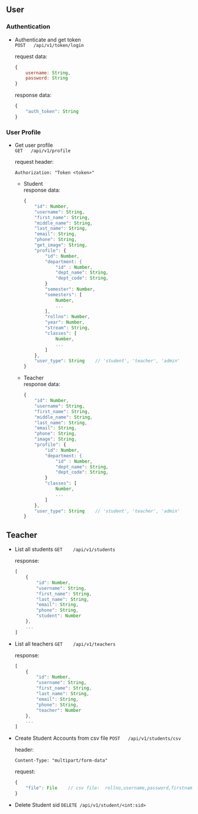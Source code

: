 ## User

### Authentication

- Authenticate and get token  
`POST   /api/v1/token/login`

    request data: 
    ```js
    {
        username: String,
        password: String
    }
    ```

    response data:
    ```js
    {
        "auth_token": String
    }
    ```

### User Profile

- Get user profile  
`GET   /api/v1/profile`

    request header:
    ```http
    Authorization: "Token <token>"
    ```

    - Student  
        response data:
        ```js
        {
            "id": Number,
            "username": String,
            "first_name": String,
            "middle_name": String,
            "last_name": String,
            "email": String,
            "phone": String,
            "get_image": String,
            "profile": {
                "id": Number,
                "department: {
                    "id" : Number,
                    "dept_name": String,
                    "dept_code": String,
                }
                "semester": Number,
                "semesters": [
                    Number,
                    ...
                ],
                "rollno": Number,
                "year": Number,
                "stream": String,
                "classes": [
                    Number,
                    ...
                ]
            },
            "user_type": String    // 'student', 'teacher', 'admin'
        }
        ```

    - Teacher  
        response data:
        ```js
        {
            "id": Number,
            "username": String,
            "first_name": String,
            "middle_name": String,
            "last_name": String,
            "email": String,
            "phone": String,
            "image": String,
            "profile": {
                "id": Number,
                "department: {
                    "id" : Number,
                    "dept_name": String,
                    "dept_code": String,
                }
                "classes": [
                    Number,
                    ...
                ]
            },
            "user_type": String    // 'student', 'teacher', 'admin'
        }
        ```


## Teacher
- List all students
`GET    /api/v1/students`

    response:
    ```js
    [
        {
            "id": Number,
            "username": String,
            "first_name": String,
            "last_name": String,
            "email": String,
            "phone": String,
            "student": Number
        },
        ...
    ]

- List all teachers
`GET    /api/v1/teachers`

    response:
    ```js
    [
        {
            "id": Number,
            "username": String,
            "first_name": String,
            "last_name": String,
            "email": String,
            "phone": String,
            "teacher": Number
        },
        ...
    ]

- Create Student Accounts from csv file
`POST   /api/v1/students/csv`

    header:
    ```http
    Content-Type: "multipart/form-data"
    ```
    
    request:
    ```js
    {
        "file": File    // csv file:  rollno,username,password,firstname,middlename,lastname,email,phone,semester,stream,year
    }
    ```

- Delete Student sid
`DELETE /api/v1/student/<int:sid>`